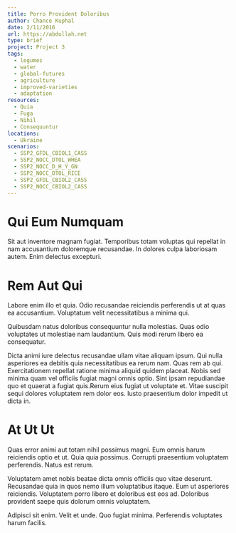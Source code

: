 ```yaml
---
title: Porro Provident Doloribus
author: Chance Kuphal
date: 2/11/2016
url: https://abdullah.net
type: brief
project: Project 3
tags:
  - legumes
  - water
  - global-futures
  - agriculture
  - improved-varieties
  - adaptation
resources:
  - Quia
  - Fuga
  - Nihil
  - Consequuntur
locations:
  - Ukraine
scenarios:
  - SSP2_GFDL_CBIOL1_CASS
  - SSP2_NOCC_DTOL_WHEA
  - SSP2_NOCC_D_H_Y_GN
  - SSP2_NOCC_DTOL_RICE
  - SSP2_GFDL_CBIOL2_CASS
  - SSP2_NOCC_CBIOL2_CASS
---
```

# Qui Eum Numquam
Sit aut inventore magnam fugiat. Temporibus totam voluptas qui repellat in nam accusantium doloremque recusandae. In dolores culpa laboriosam autem. Enim delectus excepturi.

# Rem Aut Qui
Labore enim illo et quia. Odio recusandae reiciendis perferendis ut at quas ea accusantium. Voluptatum velit necessitatibus a minima qui.
 Quibusdam natus doloribus consequuntur nulla molestias. Quas odio voluptates ut molestiae nam laudantium. Quis modi rerum libero ea consequatur.
 Dicta animi iure delectus recusandae ullam vitae aliquam ipsum. Qui nulla asperiores ea debitis quia necessitatibus ea rerum nam. Quas rem ab qui. Exercitationem repellat ratione minima aliquid quidem placeat. Nobis sed minima quam vel officiis fugiat magni omnis optio. Sint ipsam repudiandae quo et quaerat a fugiat quis.Rerum eius fugiat ut voluptate et. Vitae suscipit sequi dolores voluptatem rem dolor eos. Iusto praesentium dolor impedit ut dicta in.

# At Ut Ut
Quas error animi aut totam nihil possimus magni. Eum omnis harum reiciendis optio et ut. Quia quia possimus. Corrupti praesentium voluptatem perferendis. Natus est rerum.
 Voluptatem amet nobis beatae dicta omnis officiis quo vitae deserunt. Recusandae quia in quos nemo illum voluptatibus itaque. Eum ut asperiores reiciendis. Voluptatem porro libero et doloribus est eos ad. Doloribus provident saepe quis dolorum omnis voluptatem.
 Adipisci sit enim. Velit et unde. Quo fugiat minima. Perferendis voluptates harum facilis.
